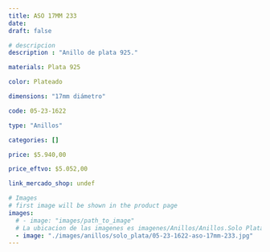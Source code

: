```yaml
---
title: ASO 17MM 233
date: 
draft: false

# descripcion
description : "Anillo de plata 925."

materials: Plata 925

color: Plateado

dimensions: "17mm diámetro"

code: 05-23-1622

type: "Anillos"

categories: []

price: $5.940,00

price_eftvo: $5.052,00

link_mercado_shop: undef

# Images
# first image will be shown in the product page
images:
  # - image: "images/path_to_image"
  # La ubicacion de las imagenes es imagenes/Anillos/Anillos.Solo Plata/05-23-1622-aso-17mm-233
  - image: "./images/anillos/solo_plata/05-23-1622-aso-17mm-233.jpg"
---
```

